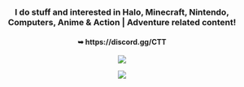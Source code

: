 <h3 align="center">I do stuff and interested in Halo, Minecraft, Nintendo, Computers, Anime & Action | Adventure related content!</h1>    

<h4 align="center">➥ <b>https://discord.gg/CTT</b></h2> 

<p align="center"><a>
  <img align="center" src="https://github-readme-stats.vercel.app/api?username=Aetopia&show_icons=true&layout=compact">
</a></p> 
<p align="center"><a>
  <img align="center" src="https://github-readme-stats.vercel.app/api/top-langs/?username=Aetopia&layout=compact">
</a></p> 
